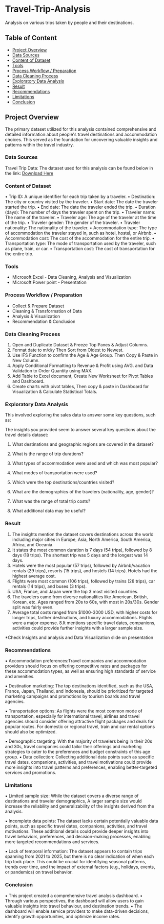 # Travel-Trip-Analysis
 Analysis on various trips taken by people and their destinations.

## Table of Content

- [ Project Overview](#project-overview)
- [ Data Sources](#data-sources)
- [Content of Dataset](#content-of-dataset)
- [Tools](#tools)
- [Process Workflow / Preparation](Process-Workflow/-Preparation)
- [Data Cleaning Process](#data-cleaning-process)
- [Exploratory Data Analysis](#exploratory-data-analysis)
- [Result](#result)
- [Recommendations](#recommendations)
- [Limitations](#limitations)
- [Conclusion](#conclusion)

## Project Overview

The primary dataset utilized for this analysis contained comprehensive and detailed information about people's travel destinations and accommodation choices. This served as the foundation for uncovering valuable insights and patterns within the travel industry.

### Data Sources

Travel Trip Data: The dataset used for this analysis can be found below in the link:
[Download Here](https://www.kaggle.com/datasets/rkiattisak/traveler-trip-data)

### Content of Dataset

• Trip ID: A unique identifier for each trip taken by a traveler.
• Destination: The city or country visited by the traveler.
• Start date: The date the traveler started the trip.
• End date: The date the traveler ended the trip.
• Duration (days): The number of days the traveler spent on the trip.
• Traveler name: The name of the traveler.
• Traveler age: The age of the traveler at the time of the trip.
• Traveler gender: The gender of the traveler.
• Traveler nationality: The nationality of the traveler.
• Accommodation type: The type of accommodation the traveler stayed in, such as hotel, hostel, or Airbnb.
• Accommodation cost: The cost of the accommodation for the entire trip.
• Transportation type: The mode of transportation used by the traveler, such as plane, train, or car.
• Transportation cost: The cost of transportation for the entire trip.


### Tools

- Microsoft Excel - Data Cleaning, Analysis and Visualization
- Microsoft Power point - Presentation

### Process Workflow / Preparation

- Collect & Prepare Dataset
- Cleaning & Transformation of Data 
- Analysis & Visualization
- Recommendation & Conclusion

### Data Cleaning Process

1. Open and Duplicate Dataset & Freeze Top Panes & Adjust Columns.
2. Format date to m/d/y Then Sort from Oldest to Newest.
3. Use IFS Function to confirm the Age & Age Group. Then Copy & Paste in New Column.
4. Apply Conditional Formatting to Revenue & Profit using AVG. and Data Validation to Order Quantity using MAX.
5. Add Table to Excel document, Create New Worksheet for Pivot Tables and Dashboard.
6. Create charts with pivot tables, Then copy & paste in Dashboard for Visualization & Calculate Statistical Totals.

### Exploratory Data Analysis

This involved exploring the sales data to answer some key questions, such as:

The insights you provided seem to answer several key questions about the travel details dataset:

1. What destinations and geographic regions are covered in the dataset?
  
2. What is the range of trip durations?
   
3. What types of accommodation were used and which was most popular?
  
4. What modes of transportation were used?
  
5. Which were the top destinations/countries visited?
   
6. What are the demographics of the travelers (nationality, age, gender)?
   
7. What was the range of total trip costs?
   
8. What additional data may be useful?


### Result
1. The insights mention the dataset covers destinations across the world including major cities in Europe, Asia, North America, South America, Africa, and Oceania.
2. It states the most common duration is 7 days (54 trips), followed by 8 days (18 trips). The shortest trip was 5 days and the longest was 14 days.
3. Hotels were the most popular (57 trips), followed by Airbnb/vacation rentals (29 trips), resorts (15 trips), and hostels (14 trips). Hotels had the highest average cost.
4. Flights were most common (106 trips), followed by trains (28 trips), car rentals (14 trips), and buses (3 trips).
5. USA, France, and Japan were the top 3 most visited countries.
6. The travelers came from diverse nationalities like American, British, Korean, etc. Ages ranged from 20s to 60s, with most in 20s/30s. Gender split was fairly even.
7. Average total costs ranged from $1000-3000 USD, with higher costs for longer trips, farther destinations, and luxury accommodations. Flights were a major expense.
8.It mentions specific travel dates, companions, activities could provide further insights with a larger sample size.

*Check Insights and analysis and Data Visualization slide on presentation

### Recommendations

▪ Accommodation preferences:Travel companies and accommodation providers should focus on offering competitive rates and packages for these accommodation types, as well as ensuring high standards of service and amenities.

▪ Destination marketing: The top destinations identified, such as the USA, France, Japan, Thailand, and Indonesia, should be prioritized for targeted marketing campaigns and promotions by tourism boards and travel agencies.
  
▪ Transportation options: As flights were the most common mode of transportation, especially for international travel, airlines and travel agencies should consider offering attractive flight packages and deals for popular routes. For domestic or regional travel, train and car rental options should also be optimized.
   
▪ Demographic targeting: With the majority of travelers being in their 20s and 30s, travel companies could tailor their offerings and marketing strategies to cater to the preferences and budget constraints of this age group.
▪ Data collection: Collecting additional data points such as specific travel dates, companions, activities, and travel motivations could provide more insights into travel patterns and preferences, enabling better-targeted services and promotions.


### Limitations

▪ Limited sample size: While the dataset covers a diverse range of destinations and traveler demographics, A larger sample size would increase the reliability and generalizability of the insights derived from the analysis.

▪ Incomplete data points: The dataset lacks certain potentially valuable data points, such as specific travel dates, companions, activities, and travel motivations. These additional details could provide deeper insights into travel behaviors, preferences, and decision-making processes, enabling more targeted recommendations and services.

▪ Lack of temporal information: The dataset appears to contain trips spanning from 2021 to 2025, but there is no clear indication of when each trip took place. This could be crucial for identifying seasonal patterns, trends over time, and the impact of external factors (e.g., holidays, events, or pandemics) on travel behavior.


### Conclusion

▪ This project created a comprehensive travel analysis dashboard.
▪ Through various perspectives, the dashboard will allow users to gain valuable insights into travel behaviour, and destination trends.
▪ The dashboard will enable service providers to make data-driven decisions, identify growth opportunities, and optimize income rates.
